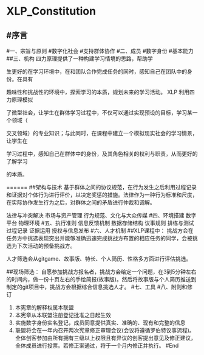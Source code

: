 # XLP_Constitution

#序言
------------------------

#一、宗旨与原则
#数字化社会
#支持群体协作
#二、成员
#数字身份
#基本能力
##三、机构
四力原理提供了一种构建学习情境的思路，帮助学

生更好的在学习环境中，在和团队合作完成任务的同时，感知自己在团队中的身份。在具有

趣味性和挑战性的环境中，探索学习的本质，规划未来的学习活动。
XLP 利用四力原理模拟

了微型社会，让学生在群体学习过程中，不仅可以通过实现预设的目标，学习某一个领域（

交叉领域）的专业知识；与此同时，在课程中建立一个模拟现实社会的学习情景，让学生在

学习过程中，感知自己在群体中的身份，及其角色相关的权利与职责，从而更好的了解学习

的本质。

======
##架构与技术
基于群体之间的协议规范，在行为发生之后利用过程记录和证据对个体行为进行评价，以决定奖惩的措施。法律作为一种行为标准和尺度，在实际协作发生行为之后，对群体之间的矛盾进行仲裁和调解。

法律与冲突解决
市场与资产管理
行为规范、文化与大众传媒
#四、环境搭建
数字平台
物理环境
#五、执行准则
信息反馈机制
数据存储结构
议事规则
排练与测试
过程记录
证据运用
授权与信息发布
#六、人才机制
##XLP课程中：
挑战方会在任务方中挑选表现突出并能够准确迅速完成挑战方布置的相应任务的同学，会被挑选为下次活动的预备挑战方。

人才筛选会从gitgame、故事版、特长、个人简历、性格多方面进行评估挑选。

##现场筛选：
自愿参加挑战方报名者，挑战方会给定一个问题，在3到5分钟左右的时间内，做一份十页左右的手绘简报(故事版)。然后将故事版与个人简历推送到制定的git项目中，挑战方会根据综合信息挑选人才。
#七、工具
#八、附则和修订
1. 本宪章的解释权属本联盟
2. 本宪章从本联盟注册登记批准之日起生效
3. 实施数字身份实名登记，成员同意提供真实、准确的、现有和完整的信息
4. 联盟将会在一年内召开两次宪章修正审理会议(会议将遵循罗伯特议事流程)。全体创客参加由所有拥有三级以上权限且有异议的创客提出意见及修正建议，全体成员进行投票。若修正案通过，将于一个月内修正并执行。
#End
